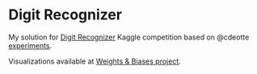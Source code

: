 # Digit Recognizer
My solution for [Digit Recognizer](https://www.kaggle.com/c/digit-recognizer) Kaggle competition based on @cdeotte [experiments](https://www.kaggle.com/cdeotte/how-to-choose-cnn-architecture-mnist).

Visualizations available at [Weights & Biases project](https://app.wandb.ai/ilya-trushkin/digit-recognizer).
